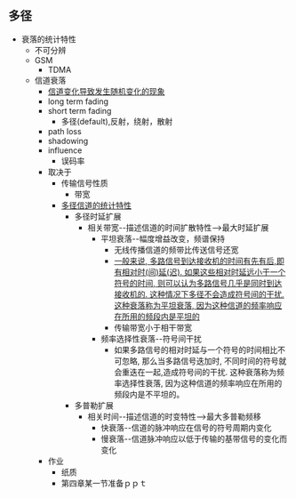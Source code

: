 ## 多径
* 衰落的统计特性
  * 不可分辨
  * GSM
	* TDMA
  * 信道衰落
    * [信道变化导致发生随机变化的现象](https://baike.baidu.com/item/%E8%A1%B0%E8%90%BD%E4%BF%A1%E9%81%93/16622604)
	* long term fading
	* short term fading
		* 多径(default),反射，绕射，散射
	* path loss
	* shadowing
	* influence
		* 误码率
	* 取决于
		* 传输信号性质
			* 带宽
		* [多径信道的统计特性](https://bbs.csdn.net/topics/90330987)
			* 多径时延扩展
				* 相关带宽--描述信道的时间扩散特性-->最大时延扩展
					* 平坦衰落--幅度增益改变，频谱保持
						* 无线传播信道的频带比传送信号还宽
						* [一般来说, 多路信号到达接收机的时间有先有后,即有相对时(间)延(迟). 如果这些相对时延远小于一个符号的时间, 则可以认为多路信号几乎是同时到达接收机的. 这种情况下多径不会造成符号间的干扰.这种衰落称为平坦衰落, 因为这种信道的频率响应在所用的频段内是平坦的](https://zhidao.baidu.com/question/1797636575982317147.html)
						* 传输带宽小于相干带宽
					* 频率选择性衰落--符号间干扰
						* 如果多路信号的相对时延与一个符号的时间相比不可忽略, 那么当多路信号迭加时, 不同时间的符号就会重迭在一起,造成符号间的干扰. 这种衰落称为频率选择性衰落, 因为这种信道的频率响应在所用的频段内是不平坦的。
			* 多普勒扩展
				* 相关时间--描述信道的时变特性-->最大多普勒频移
					* 快衰落--信道的脉冲响应在信号的符号周期内变化
					* 慢衰落--信道脉冲响应以低于传输的基带信号的变化而变化
	* 作业
		* 纸质
		* 第四章某一节准备ｐｐｔ


